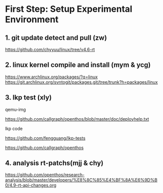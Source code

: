 # First Step: Setup Experimental Environment

## 1. git update detect  and pull (zw)

https://github.com/chyyuu/linux/tree/v4.6-rt


## 2. linux kernel compile and install (mym & ycg)

https://www.archlinux.org/packages/?q=linux
https://git.archlinux.org/svntogit/packages.git/tree/trunk?h=packages/linux

## 3. lkp test (xly)

qemu-img 

https://github.com/callgraph/openthos/blob/master/doc/deployhelp.txt

lkp code 

https://github.com/fengguang/lkp-tests

https://github.com/callgraph/openthos

## 4. analysis rt-patchs(mjj & chy)

https://github.com/openthos/research-analysis/blob/master/developers/%E8%8C%85%E4%BF%8A%E6%9D%B0/4.9-rt-api-changes.org

